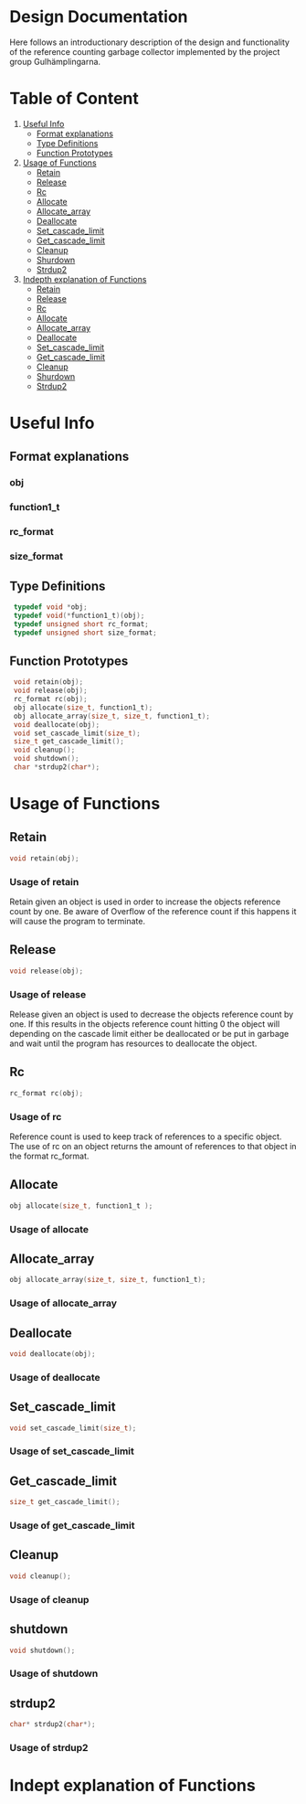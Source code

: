 # Design Documentation
Here follows an introductionary description of the design and functionality of the reference counting garbage collector implemented
by the project group Gulhämplingarna.

# Table of Content
1. [Useful Info](#Uinfo)
    - [Format explanations](#format)
    - [Type Definitions](#typedef)
    - [Function Prototypes](#func-prot)
2. [Usage of Functions](#use-func")
	- [Retain](#retain)
	- [Release](#release)
	- [Rc](#rc)
	- [Allocate](#allocate)
	- [Allocate_array](#allocate_array)
	- [Deallocate](#deallocate)
	- [Set_cascade_limit](#set_casc)
	- [Get_cascade_limit](#get_casc)
	- [Cleanup](#cleanup)
	- [Shurdown](#shutdown)
	- [Strdup2](#strdup2)
3. [Indepth explanation of Functions](#exp-func)
	- [Retain](#retain-exp)
	- [Release](#release-exp)
	- [Rc](#rc-exp)
	- [Allocate](#allocate-exp)
	- [Allocate_array](#allocate_array-exp)
	- [Deallocate](#deallocate-exp)
	- [Set_cascade_limit](#set_casc-exp)
	- [Get_cascade_limit](#get_casc-exp)
	- [Cleanup](#cleanup-exp)
	- [Shurdown](#shutdown-exp)
	- [Strdup2](#strdup2-exp)

# Useful Info <a name = "Uinfo"></a>
## Format explanations <a name = "format"></a>
### obj
### function1_t
### rc_format
### size_format

## Type Definitions <a name = "typedef"></a>
```c
 typedef void *obj;
 typedef void(*function1_t)(obj);
 typedef unsigned short rc_format;
 typedef unsigned short size_format;
```
## Function Prototypes <a name = "func-prot"></a>
```c
 void retain(obj);
 void release(obj);
 rc_format rc(obj);
 obj allocate(size_t, function1_t);
 obj allocate_array(size_t, size_t, function1_t);
 void deallocate(obj);
 void set_cascade_limit(size_t);
 size_t get_cascade_limit();
 void cleanup();
 void shutdown();
 char *strdup2(char*);
```

# Usage of Functions <a name = "use-func"></a>
## Retain <a name = "retain"></a>
```c
void retain(obj);
```
### Usage of retain
Retain given an object is used in order to increase the objects reference count by one.
Be aware of Overflow of the reference count if this happens it will cause the program to terminate.

## Release <a name = "release"></a>
```c
void release(obj);
```
### Usage of release
Release given an object is used to decrease the objects reference count by one.
If this results in the objects reference count hitting 0 the object will depending on the cascade limit either be deallocated or be put in garbage and wait until the program has resources to deallocate the object.

## Rc <a name = "rc"></a>
```c
rc_format rc(obj);
```
### Usage of rc
Reference count is used to keep track of references to a specific object.
The use of rc on an object returns the amount of references to that object in the format rc_format.

## Allocate <a name = "allocate"></a>
```c
obj allocate(size_t, function1_t );
```
### Usage of allocate

## Allocate_array <a name = "allocate_array"></a>
```c
obj allocate_array(size_t, size_t, function1_t);
```
### Usage of allocate_array


## Deallocate <a name = "deallocate"></a>
```c
void deallocate(obj);
```
### Usage of deallocate

## Set_cascade_limit <a name = "set_casc"></a>
```c
void set_cascade_limit(size_t);
```
### Usage of set_cascade_limit

## Get_cascade_limit <a name = "get_casc"></a>
```c
size_t get_cascade_limit();
```
### Usage of get_cascade_limit

## Cleanup <a name = "cleanup"></a>
```c
void cleanup();
```
### Usage of cleanup

## shutdown <a name = "shutdown"></a>
```c
void shutdown();
```
### Usage of shutdown

## strdup2 <a name = "strdup2"></a>
```c
char* strdup2(char*);
```
### Usage of strdup2

# Indept explanation of Functions <a name = "exp-func"></a>

